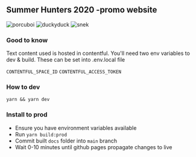 
## Summer Hunters 2020 -promo website

![porcuboi](https://github.com/hoxhunt/summer-hunters-22/blob/main/public/images/pixel-porcuboi.gif?raw=true)
![duckyduck](https://github.com/hoxhunt/summer-hunters-22/blob/main/public/images/pixel-duckyduck.gif?raw=true)
![snek](https://github.com/hoxhunt/summer-hunters-22/blob/main/public/images/pixel-snek.gif?raw=true)


### Good to know
Text content used is hosted in contentful. You'll need two env variables to dev & build. These can be set into .env.local file

`CONTENTFUL_SPACE_ID`
`CONTENTFUL_ACCESS_TOKEN`
### How to dev
`yarn && yarn dev` 

### Install to prod
- Ensure you have environment variables available
- Run `yarn build:prod`
- Commit built `docs` folder into `main` branch
- Wait 0-10 minutes until github pages propagate changes to live
